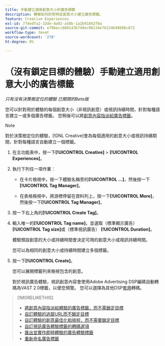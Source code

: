 ```yaml
---
title: 手動建立適用創意大小的廣告標籤
description: 瞭解如何針對特定創意大小建立廣告標籤。
feature: Creative Experiences
exl-id: 77dedfa2-33de-4a92-a58b-1a2b91842f0a
source-git-commit: e79becc860143b749ec96134e7b224649686c672
workflow-type: tm+mt
source-wordcount: '278'
ht-degree: 0%

---
```


# （沒有鎖定目標的體驗）手動建立適用創意大小的廣告標籤

*只有沒有決策樹定位的體驗*
*已關閉的Beta版*

您可以針對用於體驗的每個創意大小（非視訊創意）或視訊持續時間，針對每種語言建立一或多個廣告標籤。 您稍後可以將[創意內容指派給廣告標籤](experience-tag-assign-creatives.md)。

>[!NOTE]
>
>對於決策樹定位的體驗，[!DNL Creative]會為每個適用的創意大小或視訊持續期間，針對每種語言自動建立一個標籤。

1. 在主功能表中，按一下&#x200B;**[!UICONTROL Creative]** > **[!UICONTROL Experiences]**。

1. 執行下列任一項作業：

   * 在卡片檢視中，按一下體驗名稱旁的&#x200B;**[!UICONTROL ...]**，然後按一下&#x200B;**[!UICONTROL Tag Manager]**。

   * 在表格檢視中，將游標停留在資料列上，按一下&#x200B;**[!UICONTROL More]**，然後按一下&#x200B;**[!UICONTROL Tag Manager]**。

1. 按一下右上角的&#x200B;**[!UICONTROL Create Tag]**。

1. 輸入唯一的&#x200B;**[!UICONTROL Tag name]**，並選取（標準顯示廣告） **[!UICONTROL Tag size]**&#x200B;或（標準視訊廣告） **[!UICONTROL Duration]**。

   體驗預設創意的大小或持續時間會決定可用的創意大小或視訊持續時間。

   您可以為相同的創意大小或持續時間建立多個標籤。<!-- What are the implications? -->

1. 按一下&#x200B;**[!UICONTROL Create]**。

   您可以展開標籤列來檢視包含的創意。

   對於視訊廣告體驗，視訊創意內容會使用Adobe Advertising DSP編碼自動轉碼為VAST 2.0標籤，以便您預覽。 您可以選擇為其他DSP[套用](experience-tag-video-transcoding.md)轉碼。

>[!MORELIKETHIS]
>
>* [將創意內容指派給體驗的廣告標籤，而不需鎖定目標](experience-tag-assign-creatives.md)
>* [自訂體驗的追蹤URL而不鎖定目標](experience-tracking-urls-no-targeting.md)
>* [自訂體驗的創意最佳化和排程，而不需要鎖定目標](experience-optimization-scheduling-no-targeting.md)
>* [自訂視訊廣告體驗標籤的轉碼選項](experience-tag-video-transcoding.md)
>* [匯出並實作即時體驗的廣告體驗標籤](experience-tag-export.md)
>* [重新命名廣告標籤](experience-tag-rename.md)
